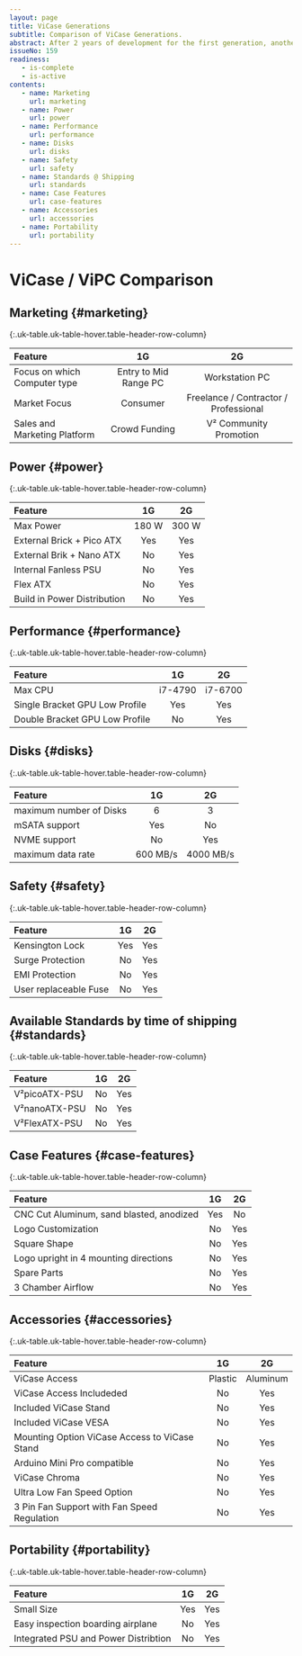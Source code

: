 ```yaml
---
layout: page
title: ViCase Generations
subtitle: Comparison of ViCase Generations.
abstract: After 2 years of development for the first generation, another year for the second generation ViCase is now very mature and feature reach. This comparison gives an overview of all key features and their introduction.
issueNo: 159
readiness:
   - is-complete
   - is-active
contents:
   - name: Marketing
     url: marketing
   - name: Power
     url: power
   - name: Performance
     url: performance
   - name: Disks
     url: disks
   - name: Safety
     url: safety
   - name: Standards @ Shipping
     url: standards
   - name: Case Features
     url: case-features
   - name: Accessories
     url: accessories
   - name: Portability
     url: portability
---
```




# ViCase / ViPC Comparison

## Marketing {#marketing}

{:.uk-table.uk-table-hover.table-header-row-column}

| Feature | 1G | 2G |
|:--------|:---:|:----:|
| Focus on which Computer type | Entry to Mid Range PC | Workstation PC |
| Market Focus | Consumer | Freelance / Contractor / Professional |
| Sales and Marketing Platform | Crowd Funding | V² Community Promotion |


## Power {#power}

{:.uk-table.uk-table-hover.table-header-row-column}

| Feature | 1G | 2G |
|:--------|:---:|:----:|
| Max Power | 180 W | 300 W |
| External Brick + Pico ATX | Yes | Yes |
| External Brik + Nano ATX | No | Yes |
| Internal Fanless PSU | No | Yes |
| Flex ATX | No | Yes |
| Build in Power Distribution | No | Yes |


## Performance {#performance}

{:.uk-table.uk-table-hover.table-header-row-column}

| Feature | 1G | 2G |
|:--------|:---:|:----:|
| Max CPU | i7-4790 | i7-6700 |
| Single Bracket GPU Low Profile | Yes | Yes |
| Double Bracket GPU Low Profile | No | Yes |


## Disks {#disks}

{:.uk-table.uk-table-hover.table-header-row-column}

| Feature | 1G | 2G |
|:--------|:---:|:----:|
| maximum number of Disks | 6 | 3 |
| mSATA support | Yes | No |
| NVME support | No | Yes |
| maximum data rate | 600 MB/s | 4000 MB/s |


## Safety {#safety}

{:.uk-table.uk-table-hover.table-header-row-column}

| Feature | 1G | 2G |
|:--------|:---:|:----:|
| Kensington Lock | Yes | Yes |
| Surge Protection | No | Yes |
| EMI Protection | No | Yes |
| User replaceable Fuse | No | Yes |


## Available Standards by time of shipping {#standards}

{:.uk-table.uk-table-hover.table-header-row-column}

| Feature | 1G | 2G |
|:--------|:---:|:----:|
|V²picoATX-PSU | No | Yes |
|V²nanoATX-PSU | No | Yes |
|V²FlexATX-PSU | No | Yes |

 
## Case Features {#case-features}

{:.uk-table.uk-table-hover.table-header-row-column}

| Feature | 1G | 2G |
|:--------|:---:|:----:|
| CNC Cut Aluminum, sand blasted, anodized | Yes | No |
| Logo Customization | No | Yes |
| Square Shape | No | Yes |
| Logo upright in 4 mounting directions | No | Yes |
| Spare Parts | No | Yes |
| 3 Chamber Airflow | No | Yes |


## Accessories {#accessories}

{:.uk-table.uk-table-hover.table-header-row-column}

| Feature | 1G | 2G |
|:--------|:---:|:----:|
| ViCase Access | Plastic | Aluminum |
| ViCase Access Includeded | No | Yes |
| Included ViCase Stand | No | Yes |
| Included ViCase VESA | No | Yes |
| Mounting Option ViCase Access to ViCase Stand | No | Yes |
| Arduino Mini Pro compatible | No | Yes |
| ViCase Chroma | No | Yes | 
| Ultra Low Fan Speed Option | No | Yes |
| 3 Pin Fan Support with Fan Speed Regulation | No | Yes |


## Portability {#portability}

{:.uk-table.uk-table-hover.table-header-row-column}

| Feature | 1G | 2G |
|:--------|:---:|:----:|
| Small Size | Yes | Yes |
| Easy inspection boarding airplane | No | Yes |
| Integrated PSU and Power Distribtion | No | Yes |






